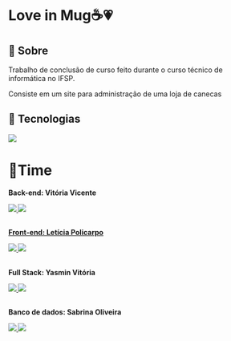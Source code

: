<h1>Love in Mug☕💗</h1>

<h2>🔖 Sobre</h2>
<p>Trabalho de conclusão de curso feito durante o curso técnico de informática no IFSP.</p>
<p>Consiste em um site para administração de uma loja de canecas</p>


## 🚀 Tecnologias
<p align="justify">
  <a href="https://skillicons.dev" >
    <img src="https://skillicons.dev/icons?i=html,css,js,php,bootstrap" />  
  </a>



# 👯Time
<b>Back-end: Vitória Vicente
<p align="justify">
  <a href="https://instagram.com/_vihvicente" >
    <img src="https://skillicons.dev/icons?i=instagram" />  
  </a>
   <a href="https://www.linkedin.com/in/vit%C3%B3ria-vicente-94955520b/" >
    <img src="https://skillicons.dev/icons?i=linkedin" />
</p>


##

Front-end: Letícia Policarpo
<p align="justify">
  <a href="https://instagram.com/leticiaplcp" >
    <img src="https://skillicons.dev/icons?i=instagram" />  
  </a>
   <a href="https://www.linkedin.com/in/leticiaplcp/" >
    <img src="https://skillicons.dev/icons?i=linkedin" />
   </a>
</p>

##

Full Stack: Yasmin Vitória
<p align="justify">
  <a href="https://instagram.com/yasminv1" >
    <img src="https://skillicons.dev/icons?i=instagram" />  
  </a>
   <a href="https://www.linkedin.com/in/yasmin-vitoria-0b7b12216/" >
    <img src="https://skillicons.dev/icons?i=linkedin" />
   </a>
</p>

##

Banco de dados: Sabrina Oliveira
<p align="justify">
  <a href="https://instagram.com/sabrinaa.oliveiira" >
    <img src="https://skillicons.dev/icons?i=instagram" />  
  </a>
   <a href="https://www.linkedin.com/in/sabrina-oliveira-858048201/" >
    <img src="https://skillicons.dev/icons?i=linkedin" />
   </a>




